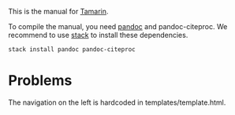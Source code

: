 This is the manual for [Tamarin](https://github.com/tamarin-prover/tamarin-prover).

To compile the manual, you need [pandoc](http://pandoc.org) and pandoc-citeproc.
We recommend to use [stack](www.haskellstack.org/) to install these dependencies.

    stack install pandoc pandoc-citeproc

# Problems

The navigation on the left is hardcoded in templates/template.html.
